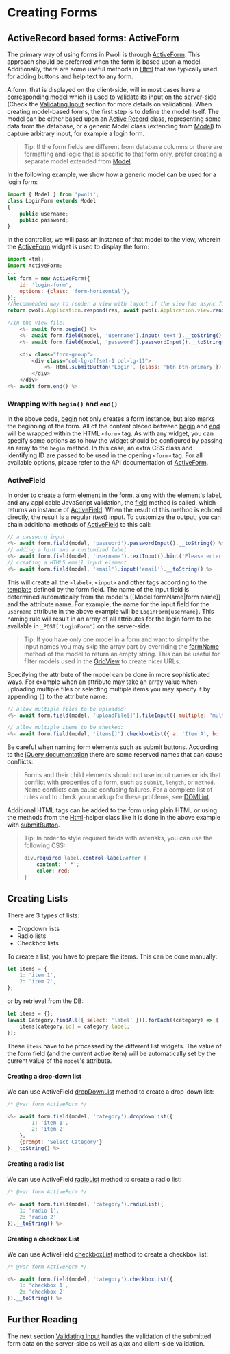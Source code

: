 # Creating Forms

## ActiveRecord based forms: ActiveForm

The primary way of using forms in Pwoli is through
[ActiveForm](/pwoli/api-docs/classes/ActiveForm.html). This approach should be preferred when
the form is based upon a model. Additionally, there are some useful methods in [Html](/pwoli/api-docs/classes/Html.html) that are typically
used for adding buttons and help text to any form.

A form, that is displayed on the client-side, will in most cases have a corresponding [model](structure-models.md) which is used
to validate its input on the server-side (Check the [Validating Input](input-validation.md) section for more details on validation).
When creating model-based forms, the first step is to define the model itself. The model can be either based upon
an [Active Record](/pwoli/api-docs/classes/Model.html) class, representing some data from the database, or a generic Model class
(extending from [Model](/pwoli/api-docs/classes/Model.html)) to capture arbitrary input, for example a login form.

> Tip: If the form fields are different from database columns or there are formatting and logic that is specific to that
> form only, prefer creating a separate model extended from [Model](/pwoli/api-docs/classes/Model.html).

In the following example, we show how a generic model can be used for a login form:

```js
import { Model } from 'pwoli';
class LoginForm extends Model
{
    public username;
    public password;
}
```

In the controller, we will pass an instance of that model to the view, wherein the [ActiveForm](/pwoli/api-docs/classes/ActiveForm.html)
widget is used to display the form:

```js
import Html;
import ActiveForm;
...
let form = new ActiveForm({
    id: 'login-form',
    options: {class: 'form-horizontal'},
});
//Recommended way to render a view with layout if the view has async function calls:
return pwoli.Application.respond(res, await pwoli.Application.view.render('/view.ejs', { form }));

//In the view file:
    <%- await form.begin() %>
    <%- await form.field(model, 'username').input('text').__toString() %>
    <%- await form.field(model, 'password').passwordInput().__toString() %>

    <div class="form-group">
        <div class="col-lg-offset-1 col-lg-11">
            <%- Html.submitButton('Login', {class: 'btn btn-primary'}) %>
        </div>
    </div>
<%- await form.end() %>
```

### Wrapping with `begin()` and `end()` <span id="wrapping-with-begin-and-end"></span>

In the above code, [begin](/pwoli/api-docs/classes/ActiveForm.html#begin) not only creates a form instance, but also marks the beginning of the form.
All of the content placed between [begin](/pwoli/api-docs/classes/ActiveForm.html#begin) and
[end](/pwoli/api-docs/classes/ActiveForm.html#end) will be wrapped within the HTML `<form>` tag.
As with any widget, you can specify some options as to how the widget should be configured by passing an array to
the `begin` method. In this case, an extra CSS class and identifying ID are passed to be used in the opening `<form>` tag.
For all available options, please refer to the API documentation of [ActiveForm](/pwoli/api-docs/classes/ActiveForm.html).

### ActiveField <span id="activefield"></span>

In order to create a form element in the form, along with the element's label, and any applicable JavaScript validation,
the [field](/pwoli/api-docs/classes/ActiveForm.html#field) method is called, which returns an instance of [ActiveField](/pwoli/api-docs/classes/ActiveField.html).
When the result of this method is echoed directly, the result is a regular (text) input.
To customize the output, you can chain additional methods of [ActiveField](/pwoli/api-docs/classes/ActiveField.html) to this call:

```js
// a password input
<%- await form.field(model, 'password').passwordInput().__toString() %>
// adding a hint and a customized label
<%- await form.field(model, 'username').textInput().hint('Please enter your name').label('Name').__toString() %>
// creating a HTML5 email input element
<%- await form.field(model, 'email').input('email').__toString() %>
```

This will create all the `<label>`, `<input>` and other tags according to the [template](/pwoli/api-docs/classes/ActiveField.html#template) defined by the form field.
The name of the input field is determined automatically from the model's [[Model.formName|form name]] and the attribute name.
For example, the name for the input field for the `username` attribute in the above example will be `LoginForm[username]`. This naming rule will result in an array
of all attributes for the login form to be available in `_POST['LoginForm']` on the server-side.

> Tip: If you have only one model in a form and want to simplify the input names you may skip the array part by
> overriding the [formName](/pwoli/api-docs/classes/Model.html#formName) method of the model to return an empty string.
> This can be useful for filter models used in the [GridView](/pwoli/output-data-widgets.md#grid-view) to create nicer URLs.

Specifying the attribute of the model can be done in more sophisticated ways. For example when an attribute may
take an array value when uploading multiple files or selecting multiple items you may specify it by appending `[]`
to the attribute name:

```js
// allow multiple files to be uploaded:
<%- await form.field(model, 'uploadFile[]').fileInput({ multiple: 'multiple' })).__toString() %>

// allow multiple items to be checked:
<%- await form.field(model, 'items[]').checkboxList({ a: 'Item A', b: 'Item B', c: 'Item C' })).__toString() %>
```

Be careful when naming form elements such as submit buttons. According to the [jQuery documentation](https://api.jquery.com/submit/) there
are some reserved names that can cause conflicts:

> Forms and their child elements should not use input names or ids that conflict with properties of a form,
> such as `submit`, `length`, or `method`. Name conflicts can cause confusing failures.
> For a complete list of rules and to check your markup for these problems, see [DOMLint](https://kangax.github.io/domlint/).

Additional HTML tags can be added to the form using plain HTML or using the methods from the [Html](/pwoli/api-docs/classes/Html.html)-helper
class like it is done in the above example with [submitButton](/pwoli/api-docs/classes/Html.html#submitButton).

> Tip: In order to style required fields with asterisks, you can use the following CSS:
>
> ```css
> div.required label.control-label:after {
>     content: ' *';
>     color: red;
> }
> ```

## Creating Lists <span id="creating-activeform-lists"></span>

There are 3 types of lists:

-   Dropdown lists
-   Radio lists
-   Checkbox lists

To create a list, you have to prepare the items. This can be done manually:

```js
let items = {
    1: 'item 1',
    2: 'item 2',
};
```

or by retrieval from the DB:

```js
let items = {};
(await Category.findAll({ select: 'label' })).forEach((category) => {
    items[category.id] = category.label;
});
```

These `items` have to be processed by the different list widgets.
The value of the form field (and the current active item) will be automatically set
by the current value of the `model`'s attribute.

#### Creating a drop-down list <span id="creating-activeform-dropdownlist"></span>

We can use ActiveField [dropDownList](/pwoli/api-docs/classes/ActiveField.html#dropDownList) method to create a drop-down list:

```js
/* @var form ActiveForm */

<%- await form.field(model, 'category').dropdownList({
        1: 'item 1',
        2: 'item 2'
    },
    {prompt: 'Select Category'}
).__toString() %>
```

#### Creating a radio list <span id="creating-activeform-radioList"></span>

We can use ActiveField [radioList](/pwoli/api-docs/classes/ActiveField.html#radioList) method to create a radio list:

```js
/* @var form ActiveForm */

<%- await form.field(model, 'category').radioList({
    1: 'radio 1',
    2: 'radio 2'
}).__toString() %>
```

#### Creating a checkbox List <span id="creating-activeform-checkboxList"></span>

We can use ActiveField [checkboxList](/pwoli/api-docs/classes/ActiveField.html#checkboxList) method to create a checkbox list:

```js
/* @var form ActiveForm */

<%- await form.field(model, 'category').checkboxList({
    1: 'checkbox 1',
    2: 'checkbox 2'
}).__toString() %>
```

## Further Reading <span id="further-reading"></span>

The next section [Validating Input](input-validation.md) handles the validation of the submitted form data on the server-side as well as ajax and client-side validation.

